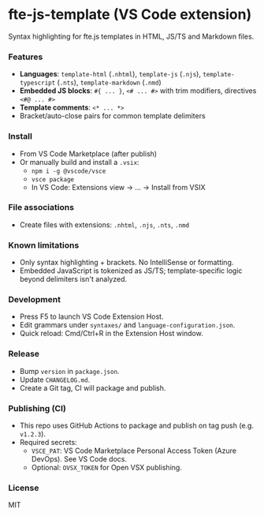 # fte-js-template (VS Code extension)

Syntax highlighting for fte.js templates in HTML, JS/TS and Markdown files.

### Features
- **Languages**: `template-html` (`.nhtml`), `template-js` (`.njs`), `template-typescript` (`.nts`), `template-markdown` (`.nmd`)
- **Embedded JS blocks**: `#{ ... }`, `<# ... #>` with trim modifiers, directives `<#@ ... #>`
- **Template comments**: `<* ... *>`
- Bracket/auto-close pairs for common template delimiters

### Install
- From VS Code Marketplace (after publish)
- Or manually build and install a `.vsix`:
  - `npm i -g @vscode/vsce`
  - `vsce package`
  - In VS Code: Extensions view → … → Install from VSIX

### File associations
- Create files with extensions: `.nhtml`, `.njs`, `.nts`, `.nmd`

### Known limitations
- Only syntax highlighting + brackets. No IntelliSense or formatting.
- Embedded JavaScript is tokenized as JS/TS; template-specific logic beyond delimiters isn't analyzed.

### Development
- Press F5 to launch VS Code Extension Host.
- Edit grammars under `syntaxes/` and `language-configuration.json`.
- Quick reload: Cmd/Ctrl+R in the Extension Host window.

### Release
- Bump `version` in `package.json`.
- Update `CHANGELOG.md`.
- Create a Git tag, CI will package and publish.

### Publishing (CI)
- This repo uses GitHub Actions to package and publish on tag push (e.g. `v1.2.3`).
- Required secrets:
  - `VSCE_PAT`: VS Code Marketplace Personal Access Token (Azure DevOps). See VS Code docs.
  - Optional: `OVSX_TOKEN` for Open VSX publishing.

### License
MIT